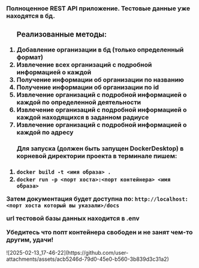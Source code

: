 <h3>Полноценное REST API приложение. Тестовые данные уже находятся в бд.
<ol><h3>Реализованные методы:</h3>
<li>Добавление организации в бд (только определенный формат)    </li>
<li>Извлечение всех организаций с подробной информацией о каждой</li>
<li>Получение информации об организации по названию</li>
<li>Получение информации об организации по id</li>
<li>Извлечение организаций с подробной информацией о каждой по определенной деятельности</li>
<li>Извлечение организаций с подробной информацией о каждой находящихся в заданном радиусе</li>
<li>Извлечение организаций с подробной информацией о каждой по адресу</li>
</ol>  
<ol><h4>Для запуска (должен быть запущен DockerDesktop) в корневой директории проекта в терминале пишем:</h4> <li><code>docker build -t <имя образа> .</code></li>
<li><code>docker run -p <порт хоста>:<порт контейнера> <имя образа></code></li></ol>
<b>Затем документация будет доступна по: <code>http://localhost:<порт хоста который вы указали>/docs</code></b>
<p>url тестовой базы данных находится в .env </p>
<p>Убедитесь что попт контейнера свободен и не занят чем-то другим, удачи!</p></h3>![2025-02-13_17-46-22](https://github.com/user-attachments/assets/acb5246d-79d0-45e0-b560-3b839d3c31a2)
